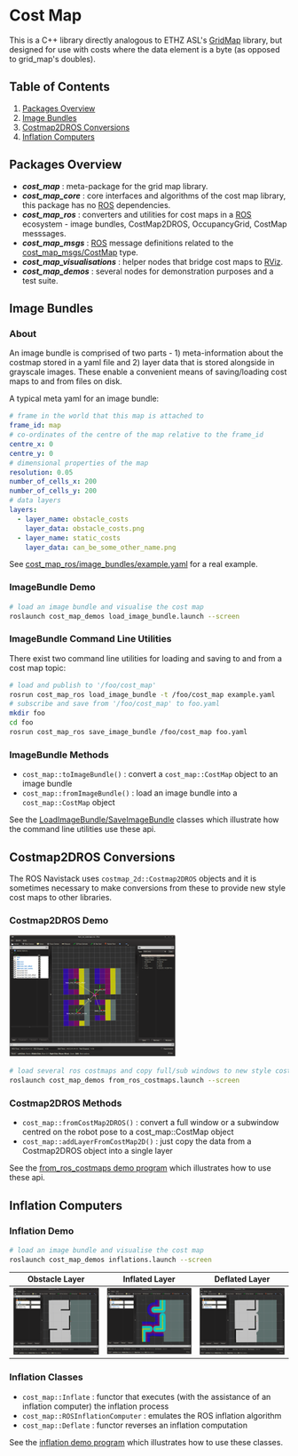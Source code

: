 # Cost Map

This is a C++ library directly analogous to ETHZ ASL's [GridMap] library,
but designed for use with costs where the data element is a byte (as opposed to grid_map's doubles).

## Table of Contents

1. [Packages Overview](#packages-overview)
2. [Image Bundles](#image-bundles)
3. [Costmap2DROS Conversions](#costmap2dros-conversions)
4. [Inflation Computers](#inflation-computers)

## Packages Overview

* ***cost_map*** : meta-package for the grid map library.
* ***cost_map_core*** : core interfaces and algorithms of the cost map library, this package has no [ROS] dependencies.
* ***cost_map_ros*** : converters and utilities for cost maps in a [ROS] ecosystem - image bundles, CostMap2DROS, OccupancyGrid, CostMap messsages.
* ***cost_map_msgs*** : [ROS] message definitions related to the [cost_map_msgs/CostMap] type.
* ***cost_map_visualisations*** : helper nodes that bridge cost maps to [RViz].
* ***cost_map_demos*** : several nodes for demonstration purposes and a test suite.

## Image Bundles

### About

An image bundle is comprised of two parts - 1) meta-information about the costmap stored in a yaml file and
2) layer data that is stored alongside in grayscale images. These enable a convenient means of
saving/loading cost maps to and from files on disk.

A typical meta yaml for an image bundle:

```yaml
# frame in the world that this map is attached to
frame_id: map
# co-ordinates of the centre of the map relative to the frame_id
centre_x: 0
centre_y: 0
# dimensional properties of the map
resolution: 0.05
number_of_cells_x: 200
number_of_cells_y: 200
# data layers
layers:
  - layer_name: obstacle_costs
    layer_data: obstacle_costs.png
  - layer_name: static_costs
    layer_data: can_be_some_other_name.png
```

See [cost_map_ros/image_bundles/example.yaml](https://github.com/stonier/cost_map/blob/devel/cost_map_ros/image_bundles/example.yaml) for a real example.

### ImageBundle Demo

```bash
# load an image bundle and visualise the cost map
roslaunch cost_map_demos load_image_bundle.launch --screen
```

### ImageBundle Command Line Utilities

There exist two command line utilities for loading and saving to and from a cost map topic:

```bash
# load and publish to '/foo/cost_map'
rosrun cost_map_ros load_image_bundle -t /foo/cost_map example.yaml
# subscribe and save from '/foo/cost_map' to foo.yaml
mkdir foo
cd foo
rosrun cost_map_ros save_image_bundle /foo/cost_map foo.yaml
```

### ImageBundle Methods

* `cost_map::toImageBundle()` : convert a `cost_map::CostMap` object to an image bundle
* `cost_map::fromImageBundle()` : load an image bundle into a `cost_map::CostMap` object

See the [LoadImageBundle/SaveImageBundle](https://github.com/stonier/cost_map/blob/devel/cost_map_ros/src/lib/image_bundles.cpp)
classes which illustrate how the command line utilities use these api.

## Costmap2DROS Conversions

The ROS Navistack uses `costmap_2d::Costmap2DROS` objects and it is sometimes necessary
to make conversions from these to provide new style cost maps to other libraries.

### Costmap2DROS Demo

![From Ros Costmaps](cost_map_demos/doc/images/from_ros_costmaps/from_ros_costmaps.png)

```bash
# load several ros costmaps and copy full/sub windows to new style costmaps
roslaunch cost_map_demos from_ros_costmaps.launch --screen
```

### Costmap2DROS Methods

* `cost_map::fromCostMap2DROS()` : convert a full window or a subwindow centred on the robot pose to a cost_map::CostMap object
* `cost_map::addLayerFromCostMap2D()` : just copy the data from a Costmap2DROS object into a single layer

See the [from_ros_costmaps demo program](https://github.com/stonier/cost_map/blob/devel/cost_map_demos/src/applications/from_ros_costmaps.cpp)
which illustrates how to use these api.

## Inflation Computers

### Inflation Demo

```bash
# load an image bundle and visualise the cost map
roslaunch cost_map_demos inflations.launch --screen
```

Obstacle Layer | Inflated Layer | Deflated Layer
:---: | :---: | :---:
[![Obstacle Layer](cost_map_demos/doc/images/inflation/obstacle_layer_preview.png)](cost_map_demos/doc/images/inflation/obstacle_layer.gif) | [![Inflated Layer](cost_map_demos/doc/images/inflation/inflation_layer_preview.png)](cost_map_demos/doc/images/inflation/inflation_layer.png) | [![Deflated Layer](cost_map_demos/doc/images/inflation/deflated_layer_preview.png)](cost_map_demos/doc/images/inflation/deflated_layer.png)

### Inflation Classes

* `cost_map::Inflate` : functor that executes (with the assistance of an inflation computer) the inflation process
* `cost_map::ROSInflationComputer` : emulates the ROS inflation algorithm
* `cost_map::Deflate` : functor reverses an inflation computation

See the [inflation demo program](https://github.com/stonier/cost_map/blob/devel/cost_map_demos/src/applications/inflation.cpp)
which illustrates how to use these classes.

[GridMap]: https://github.com/ethz-asl/grid_map
[ROS]: http://www.ros.org
[RViz]: http://wiki.ros.org/rviz
[cost_map_msgs/CostMap]: http://docs.ros.org/api/cost_map_msgs/html/msg/CostMap.html


